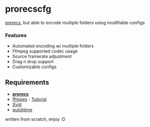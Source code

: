 # prorecscfg

[prerecs](https://github.com/gmzorz/prerecs), but able to encode multiple folders using modifiable configs

### Features

* Automated encoding w/ multiple folders
* Ffmpeg supported codec usage
* Source framerate adjustment
* Drag n drop support
* Customizable configs

## Requirements

* **[prorecs](https://github.com/xa1on/prorecs/releases)**
* [ffmpeg](https://ffmpeg.org/download.html#build-windows) - [Tutorial](https://www.youtube.com/watch?v=r1AtmY-RMyQ)
* [Xvid](https://www.xvid.com/download/)
* [quicktime](https://support.apple.com/kb/DL837)

written from scratch, enjoy :D
